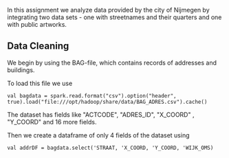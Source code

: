 In this assignment we analyze data provided by the city of Nijmegen by integrating two data sets - one with streetnames and their quarters and one with public artworks.

## Data Cleaning
We begin by using the BAG-file, which contains records of addresses and buildings. 

To load this file we use

```
val bagdata = spark.read.format("csv").option("header", true).load("file:///opt/hadoop/share/data/BAG_ADRES.csv").cache()
```
The dataset has fields like "ACTCODE", "ADRES_ID", "X_COORD" , "Y_COORD" and 16 more fields.

Then we create a dataframe of only 4 fields of the dataset using

```
val addrDF = bagdata.select('STRAAT, 'X_COORD, 'Y_COORD, 'WIJK_OMS)
```

